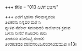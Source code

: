 +++
title = "013 ಎಲೆಗೆ ಭಜಿಸಾ"

+++
ಎಲೆಗೆ ಭಜಿಸಾ ಕೌರವಾನ್ವವಯ  
ತಿಲಕನನು ನಿನ್ನವರ ಮರೆ ನಿ  
ನ್ನುಳಿವ ನೆನೆಯೀ ಸಮಯದಲಿ ಕಾಲೋಚಿತ ಕ್ರಮವ  
ಬಳಸು ನೀನೆನೆ ಗಜರಿದಳು ಕುರು  
ತಿಲಕನನು ತರಿದೊಟ್ಟಿ ರಣದಲಿ  
ತಿಳಿರಕುತದಲಿ ದಣಿವನನಿಲಜನೆಂದಳಿಂದುಮುಖಿ    ॥13॥
